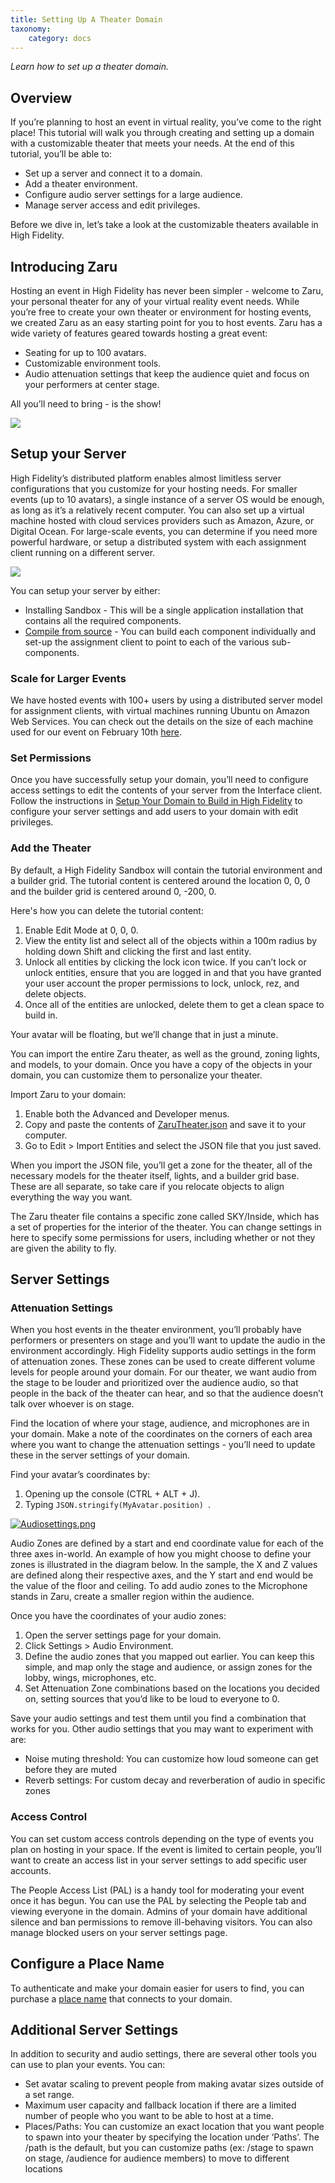 ```yaml
---
title: Setting Up A Theater Domain
taxonomy:
    category: docs
---
```


*Learn how to set up a theater domain.*

## Overview

If you’re planning to host an event in virtual reality, you’ve come to the right place! This tutorial will walk you through creating and setting up a domain with a customizable theater that meets your needs. At the end of this tutorial, you’ll be able to:

- Set up a server and connect it to a domain.
- Add a theater environment.
- Configure audio server settings for a large audience.
- Manage server access and edit privileges.

Before we dive in, let’s take a look at the customizable theaters available in High Fidelity.

## Introducing Zaru

Hosting an event in High Fidelity has never been simpler - welcome to Zaru, your personal theater for any of your virtual reality event needs. While you’re free to create your own theater or environment for hosting events, we created Zaru as an easy starting point for you to host events. Zaru has a wide variety of features geared towards hosting a great event:

- Seating for up to 100 avatars.
- Customizable environment tools.
- Audio attenuation settings that keep the audience quiet and focus on your performers at center stage.

All you’ll need to bring - is the show!

![](\zaru.png)



## Setup your Server

High Fidelity’s distributed platform enables almost limitless server configurations that you customize for your hosting needs. For smaller events (up to 10 avatars), a single instance of a server OS would be enough, as long as it’s a relatively recent computer. You can also set up a virtual machine hosted with cloud services providers such as Amazon, Azure, or Digital Ocean. For large-scale events, you can determine if you need more powerful hardware, or setup a distributed system with each assignment client running on a different server.

![](\hifi-system-arch.png)

You can setup your server by either:

- Installing Sandbox - This will be a single application installation that contains all the required components.
- [Compile from source](../../../build-guide) - You can build each component individually and set-up the assignment client to point to each of the various sub-components.

### Scale for Larger Events

We have hosted events with 100+ users by using a distributed server model for assignment clients, with virtual machines running Ubuntu on Amazon Web Services. You can check out the details on the size of each machine used for our event on February 10th [here](http://blog.highfidelity.com/blog/2017/2/21/scaling-in-a-single-virtual-reality-space).

### Set Permissions

Once you have successfully setup your domain, you’ll need to configure access settings to edit the contents of your server from the Interface client. Follow the instructions in [Setup Your Domain to Build in High Fidelity](../../../learn-with-us/setup-your-domain-to-build) to configure your server settings and add users to your domain with edit privileges.

### Add the Theater

By default, a High Fidelity Sandbox will contain the tutorial environment and a builder grid. The tutorial content is centered around the location 0, 0, 0 and the builder grid is centered around 0, -200, 0.

Here's how you can delete the tutorial content:

1. Enable Edit Mode at 0, 0, 0.
2. View the entity list and select all of the objects within a 100m radius by holding down Shift and clicking the first and last entity.
3. Unlock all entities by clicking the lock icon twice. If you can’t lock or unlock entities, ensure that you are logged in and that you have granted your user account the proper permissions to lock, unlock, rez, and delete objects.
4. Once all of the entities are unlocked, delete them to get a clean space to build in.

Your avatar will be floating, but we’ll change that in just a minute.

You can import the entire Zaru theater, as well as the ground, zoning lights, and models, to your domain. Once you have a copy of the objects in your domain, you can customize them to personalize your theater.

Import Zaru to your domain:

1. Enable both the Advanced and Developer menus.
2. Copy and paste the contents of [ZaruTheater.json](https://hifi-content.s3.amazonaws.com/liv/production/ZaruTheater.json) and save it to your computer.
3. Go to Edit > Import Entities and select the JSON file that you just saved.

When you import the JSON file, you’ll get a zone for the theater, all of the necessary models for the theater itself, lights, and a builder grid base. These are all separate, so take care if you relocate objects to align everything the way you want.

The Zaru theater file contains a specific zone called SKY/Inside, which has a set of properties for the interior of the theater. You can change settings in here to specify some permissions for users, including whether or not they are given the ability to fly.

## Server Settings

### Attenuation Settings

When you host events in the theater environment, you’ll probably have performers or presenters on stage and you’ll want to update the audio in the environment accordingly. High Fidelity supports audio settings in the form of attenuation zones. These zones can be used to create different volume levels for people around your domain. For our theater, we want audio from the stage to be louder and prioritized over the audience audio, so that people in the back of the theater can hear, and so that the audience doesn’t talk over whoever is on stage.

Find the location of where your stage, audience, and microphones are in your domain. Make a note of the coordinates on the corners of each area where you want to change the attenuation settings - you’ll need to update these in the server settings of your domain.

Find your avatar’s coordinates by:

1. Opening up the console (CTRL + ALT + J).
2. Typing `JSON.stringify(MyAvatar.position) `.

[![Audiosettings.png](https://wiki.highfidelity.com/images/0/03/Audiosettings.png)](https://wiki.highfidelity.com/wiki/File:Audiosettings.png)

Audio Zones are defined by a start and end coordinate value for each of the three axes in-world. An example of how you might choose to define your zones is illustrated in the diagram below. In the sample, the X and Z values are defined along their respective axes, and the Y start and end would be the value of the floor and ceiling. To add audio zones to the Microphone stands in Zaru, create a smaller region within the audience.

Once you have the coordinates of your audio zones:

1. Open the server settings page for your domain.
2. Click Settings > Audio Environment.
3. Define the audio zones that you mapped out earlier. You can keep this simple, and map only the stage and audience, or assign zones for the lobby, wings, microphones, etc.
4. Set Attenuation Zone combinations based on the locations you decided on, setting sources that you’d like to be loud to everyone to 0.

Save your audio settings and test them until you find a combination that works for you. Other audio settings that you may want to experiment with are:

- Noise muting threshold: You can customize how loud someone can get before they are muted
- Reverb settings: For custom decay and reverberation of audio in specific zones

### Access Control

You can set custom access controls depending on the type of events you plan on hosting in your space. If the event is limited to certain people, you’ll want to create an access list in your server settings to add specific user accounts.

The People Access List (PAL) is a handy tool for moderating your event once it has begun. You can use the PAL by selecting the People tab and viewing everyone in the domain. Admins of your domain have additional silence and ban permissions to remove ill-behaving visitors. You can also manage blocked users on your server settings page.

## Configure a Place Name

To authenticate and make your domain easier for users to find, you can purchase a [place name](../place-names) that connects to your domain.

## Additional Server Settings

In addition to security and audio settings, there are several other tools you can use to plan your events. You can:

- Set avatar scaling to prevent people from making avatar sizes outside of a set range.
- Maximum user capacity and fallback location if there are a limited number of people who you want to be able to host at a time.
- Places/Paths: You can customize an exact location that you want people to spawn into your theater by specifying the location under ‘Paths’. The /path is the default, but you can customize paths (ex: /stage to spawn on stage, /audience for audience members) to move to different locations